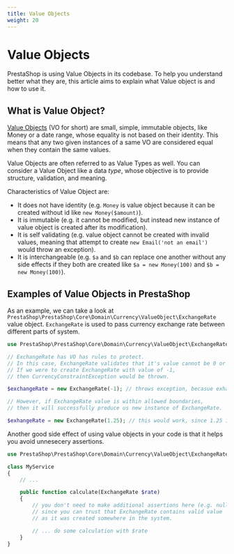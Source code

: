 ```yaml
---
title: Value Objects
weight: 20
---
```


# Value Objects

PrestaShop is using Value Objects in its codebase. To help you understand better what they are, this article aims to explain what Value object is and how to use it.

## What is Value Object?

[Value Objects](https://martinfowler.com/bliki/ValueObject.html) (VO for short) are small, simple, immutable objects, like Money or a date range, whose equality is not based on their identity. This means that any two given instances of a same VO are considered equal when they contain the same values.

Value Objects are often referred to as Value Types as well. You can consider a Value Object like a data _type_, whose objective is to provide structure, validation, and meaning.

Characteristics of Value Object are:

* It does not have identity (e.g. `Money` is value object because it can be created without id like `new Money($amount)`).
* It is immutable (e.g. it cannot be modified, but instead new instance of value object is created after its modification).
* It is self validating (e.g. value object cannot be created with invalid values, meaning that attempt to create `new Email('not an email')` would throw an exception).
* It is interchangeable (e.g. `$a` and `$b` can replace one another without any side effects if they both are created like `$a = new Money(100)` and `$b = new Money(100)`).

## Examples of Value Objects in PrestaShop

As an example, we can take a look at `PrestaShop\PrestaShop\Core\Domain\Currency\ValueObject\ExchangeRate` value object. `ExchangeRate` is used to pass currency exchange rate between different parts of system.

```php
use PrestaShop\PrestaShop\Core\Domain\Currency\ValueObject\ExchangeRate;

// ExchangeRate has VO has rules to protect.
// In this case, ExchangeRate validates that it's value cannot be 0 or less.
// If we were to create ExchangeRate with value of -1,
// then CurrencyConstraintException would be thrown.

$exchangeRate = new ExchangeRate(-1); // throws exception, becasue exhange rate value is not within boundaries

// However, if ExchangeRate value is within allowed boundaries,
// then it will successfully produce us new instance of ExchangeRate.

$exhangeRate = new ExchangeRate(1.25); // this would work, since 1.25 is a valid exhange rate value
```

Another good side effect of using value objects in your code is that it helps you avoid unnesecery assertions.

```php
use PrestaShop\PrestaShop\Core\Domain\Currency\ValueObject\ExchangeRate;

class MyService
{
    // ...

    public function calculate(ExchangeRate $rate)
    {
        // you don't need to make additional assertions here (e.g. null !== $rate)
        // since you can trust that ExchangeRate contains valid value
        // as it was created somewhere in the system.

        // ... do some calculation with $rate
    }
}
```

